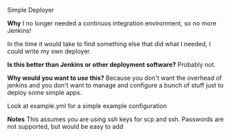 Simple Deployer

**Why**
I no longer needed a continuos integration environment, so no more Jenkins!
 
In the time it would take to find something else that did what I needed, I could write my own deployer.

**Is this better than Jenkins or other deployment software?**
Probably not.

**Why would you want to use this?**
Because you don't want the overhead of jenkins and you don't want to manage and configure a bunch of stuff just to deploy some simple apps.

Look at example.yml for a simple example configuration

**Notes**
This assumes you are using ssh keys for scp and ssh.  Passwords are not supported, but would be easy to add